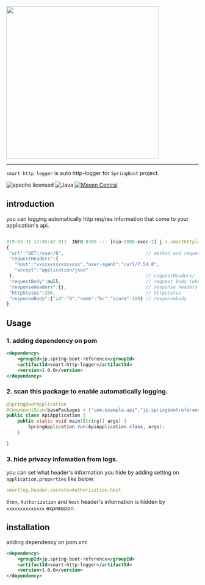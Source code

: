 <img src="https://i.imgur.com/Uh6137h.png" width="400"/>

----

`smart http logger` is auto http-logger for `SpringBoot` project.

![apache licensed](https://img.shields.io/badge/License-Apache_2.0-d94c32.svg)
![Java](https://img.shields.io/badge/Language-Java-f88909.svg)
[![Maven Central](https://maven-badges.herokuapp.com/maven-central/jp.spring-boot-reference/smart-http-logger/badge.svg)](https://maven-badges.herokuapp.com/maven-central/jp.spring-boot-reference/smart-http-logger)





## introduction

you can logging automatically http req/res information that come to your application's api.


```javaScript

019-03-31 17:05:47.811  INFO 8706 --- [nio-8888-exec-2] j.s.smarthttplogger.LoggingPrinter       : 
{
 "url":"GET:/user/6",                              // method and request url path.
 "requestHeaders":{
   "host":"xxxxxxxxxxxxxxxx","user-agent":"curl/7.54.0",
   "accept":"application/json"
 },                                                // requestHeaders/
 "requestBody":null,                               // request body (when method equals GET, this will be null.)
 "responseHeaders":{},                             // response headers
 "httpStatus":200,                                 // httpstatus
 "responseBody":{"id":"6","name":"kc","score":100} // responsebody
}

```

## Usage

### 1. adding dependency on pom

```xml
<dependency>
	<groupId>jp.spring-boot-reference</groupId>
	<artifactId>smart-http-logger</artifactId>
	<version>1.0.0</version>
</dependency>

```

### 2. scan this package to enable automatically logging.

```java
@SpringBootApplication
@ComponentScan(basePackages = {"com.example.api","jp.springbootreference.smarthttplogger"}) // here.
public class ApiApplication {
	public static void main(String[] args) {
		SpringApplication.run(ApiApplication.class, args);
	}

}
```

### 3. hide privacy infomation from logs. 

you can set what header's information you hide by adding setting on `application.properties` like below.

```yaml
smartlog.header.secrets=Authorization,host
```

then, `Authorization` and `host` header's information is hidden by `xxxxxxxxxxxxxx` expression.


## installation

adding dependency on pom.xml

```xml
<dependency>
	<groupId>jp.spring-boot-reference</groupId>
	<artifactId>smart-http-logger</artifactId>
	<version>1.0.0</version>
</dependency>
```


